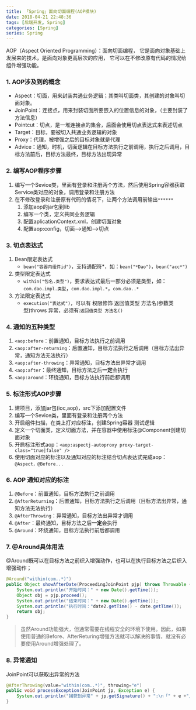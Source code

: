 ```yaml
---
title: 「Spring」面向切面编程(AOP模块)
date: 2018-04-21 22:48:36
tags: [后端开发, Spring]
categories: [Spring]
series: Spring
---
```


AOP（Aspect Oriented Programming）：面向切面编程，
它是面向对象基础上发展来的技术，是面向对象更高层次的应用，
它可以在不修改原有代码的情况给组件增强功能。



### 1. AOP涉及到的概念
- Aspect：切面，用来封装共通业务逻辑；其类叫切面类，其创建的对象叫切面对象。
- JoinPoint：连接点，用来封装切面所要嵌入的位置信息的对象，（主要封装了方法信息）
- Pointcut：切点，是一堆连接点的集合，后面会使用切点表达式来表述切点
- Target：目标，要被切入共通业务逻辑的对象
- Proxy：代理，被增强之后的目标对象就是代理
- Advice：通知，时机，切面逻辑在目标方法执行之前调用，执行之后调用，目标方法前后，目标方法最终，目标方法出现异常


### 2. 编写AOP程序步骤
1. 编写一个Sevice类，里面有登录和注册两个方法，然后使用Spring容器获取Service类对应的对象，调用登录和注册方法
2. 在不修改登录和注册原有代码的情况下，让两个方法调用前输出`******`
    1. 添加aop的jar包到lib
    2. 编写一个类，定义共同业务逻辑
    3. 配置aplicationContext.xml，创建切面对象
    4. 配置aop:config，切面-->通知-->切点


### 3. 切点表达式
1. Bean限定表达式
    - `bean("容器内组件id")`，支持通配符*，如：`bean("*Dao")`，`bean("acc*")`
2. 类型限定表达式
    - `within("包名.类型")`，要求表达式最后一部分必须是类型，如：`com.dao.impl.类型`，`com.dao.impl.*`，`com.dao..*`
3. 方法限定表达式
    - `execution("表达式")`，可以有 权限修饰 返回值类型 方法名(参数类型)throws 异常，必须有:`返回值类型 方法名()`


### 4. 通知的五种类型
1. `<aop:before`：前置通知，目标方法执行之前调用
2. `<aop:after-returning`：后置通知，目标方法执行之后调用（目标方法出异常，通知方法无法执行）
3. `<aop:after-throwing`：异常通知，目标方法出异常才调用
4. `<aop:after`：最终通知，目标方法之后**一定**会执行
5. `<aop:around`：环绕通知，目标方法执行前后都调用


### 5. 标注形式AOP步骤
1. 建项目，添加jar包(ioc,aop)，src下添加配置文件
2. 编写一个Sevice类，里面有登录和注册两个方法
3. 开启组件扫描，在类上打对应标注，创建Spring容器 测试逻辑
4. 定义一个切面类，定义切面方法，并在容器中使用标注@Component创建切面对象
5. 开启标注形式aop：`<aop:aspectj-autoproxy proxy-target-class="true|false" />`
6. 使用切面对应的标注以及通知对应的标注结合切点表达式完成aop： `@Aspect，@Before...`


### 6. AOP 通知对应的标注
1. `@Before`：前置通知，目标方法执行之前调用
2. `@AfterReturning`：后置通知，目标方法执行之后调用（目标方法出异常，通知方法无法执行）
3. `@AfterThrowing`：异常通知，目标方法出异常才调用
4. `@After`：最终通知，目标方法之后**一定**会执行
5. `@Around`：环绕通知，目标方法执行前后都调用


### 7. @Around具体用法
@Around既可以在目标方法之前织入增强动作，也可以在执行目标方法之后织入增强动作；
``` java
@Around("within(com..*)")
public Object showAfterDate(ProceedingJoinPoint pjp) throws Throwable {
    System.out.println("开始时间：" + new Date().getTime());
    Object obj = pjp.proceed();
    System.out.println("结束时间：" + new Date().getTime());
    System.out.println("执行时间："date2.getTime() - date.getTime());
    return obj;
}
```
>虽然Around功能强大，但通常需要在线程安全的环境下使用。因此，如果使用普通的Before、AfterReturing增强方法就可以解决的事情，就没有必要使用Around增强处理了。


### 8. 异常通知
JoinPoint可以获取出异常的方法
``` java
@AfterThrowing(value="within(com..*)", throwing="e")
public void processException(JoinPoint jp, Exception e) {
    System.out.println("捕获到异常" + jp.getSignature() + ":\n「" + e +"」");
}
```
